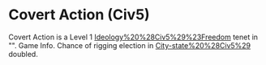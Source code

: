 # Covert Action (Civ5)

Covert Action is a Level 1 [Ideology%20%28Civ5%29%23Freedom](Freedom) tenet in "".
Game Info.
Chance of rigging election in [City-state%20%28Civ5%29](City-States) doubled.